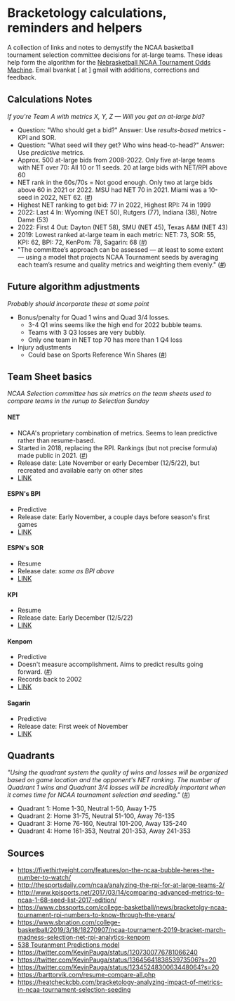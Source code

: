 # Bracketology calculations, reminders and helpers

A collection of links and notes to demystify the NCAA basketball tournament selection committee decisions for at-large teams. These ideas help form the algorithm for the [Nebrasketball NCAA Tournament Odds Machine](https://nebrasketball.info). Email bvankat [ at ] gmail with additions, corrections and feedback.

## Calculations Notes

*If you're Team A with metrics X, Y, Z — Will you get an at-large bid?*

- Question: "Who should get a bid?" Answer: Use *results-based* metrics - KPI and SOR. 
- Question: "What seed will they get? Who wins head-to-head?" Answer: Use *predictive* metrics.
- Approx. 500 at-large bids from 2008-2022. Only five at-large teams with NET over 70: All 10 or 11 seeds. 20 at large bids with NET/RPI above 60 
- NET rank in the 60s/70s = Not good enough. Only two at large bids above 60 in 2021 or 2022. MSU had NET 70 in 2021. Miami was a 10-seed in 2022, NET 62. ([#](https://twitter.com/JohnGasaway/status/1620824438974418952))
- Highest NET ranking to get bid: 77 in 2022, Highest RPI: 74 in 1999
- 2022: Last 4 In: Wyoming (NET 50), Rutgers (77), Indiana (38), Notre Dame (53)
- 2022: First 4 Out: Dayton (NET 58), SMU (NET 45), Texas A&M (NET 43) 
- 2019: Lowest ranked at-large team in each metric: NET: 73, SOR: 55, KPI: 62, BPI: 72, KenPom: 78, Sagarin: 68 ([#](https://twitter.com/KevinPauga/status/1364564183853973506?s=20))
- "The committee’s approach can be assessed — at least to some extent — using a model that projects NCAA Tournament seeds by averaging each team’s resume and quality metrics and weighting them evenly." ([#](https://heatcheckcbb.com/bracketology-analyzing-impact-of-metrics-in-ncaa-tournament-selection-seeding/))

## Future algorithm adjustments

*Probably should incorporate these at some point*

- Bonus/penalty for Quad 1 wins and Quad 3/4 losses. 
    - 3-4 Q1 wins seems like the high end for 2022 bubble teams. 
    - Teams with 3 Q3 losses are very bubbly. 
    - Only one team in NET top 70 has more than 1 Q4 loss
- Injury adjustments
    - Could base on Sports Reference Win Shares ([#](https://www.sports-reference.com/cbb/about/ws.html))


## Team Sheet basics

*NCAA Selection committee has six metrics on the team sheets used to compare teams in the runup to Selection Sunday*

#### NET
- NCAA's proprietary combination of metrics. Seems to lean predictive rather than resume-based.
- Started in 2018, replacing the RPI. Rankings (but not precise formula) made public in 2021. ([#](https://www.ncaa.com/news/basketball-men/article/2022-12-05/college-basketballs-net-rankings-explained))
- Release date: Late November or early December (12/5/22), but recreated and available early on other sites
- [LINK](https://www.ncaa.com/rankings/basketball-men/d1/ncaa-mens-basketball-net-rankings)

#### ESPN's BPI
- Predictive
- Release date: Early November, a couple days before season's first games
- [LINK](https://www.espn.com/mens-college-basketball/bpi)

#### ESPN's SOR
- Resume
- Release date: *same as BPI above*
- [LINK](https://www.espn.com/mens-college-basketball/bpi)

#### KPI
- Resume
- Release date: Early December (12/5/22)
- [LINK](https://faktorsports.com/)

#### Kenpom
- Predictive
- Doesn't measure accomplishment. Aims to predict results going forward. ([#](https://twitter.com/kenpomeroy/status/1229504597716160512))
- Records back to 2002
- [LINK](https://kenpom.com/)

#### Sagarin
- Predictive
- Release date: First week of November
- [LINK](http://sagarin.com/sports/cbsend.htm)


## Quadrants

*"Using the quadrant system the quality of wins and losses will be organized based on game location and the opponent's NET ranking. The number of Quadrant 1 wins and Quadrant 3/4 losses will be incredibly important when it comes time for NCAA tournament selection and seeding."* ([#](https://www.ncaa.com/news/basketball-men/article/2022-12-05/college-basketballs-net-rankings-explained))

- Quadrant 1: Home 1-30, Neutral 1-50, Away 1-75
- Quadrant 2: Home 31-75, Neutral 51-100, Away 76-135
- Quadrant 3: Home 76-160, Neutral 101-200, Away 135-240
- Quadrant 4: Home 161-353, Neutral 201-353, Away 241-353



## Sources

- https://fivethirtyeight.com/features/on-the-ncaa-bubble-heres-the-number-to-watch/
- http://thesportsdaily.com/ncaa/analyzing-the-rpi-for-at-large-teams-2/
- http://www.kpisports.net/2017/03/14/comparing-advanced-metrics-to-ncaa-1-68-seed-list-2017-edition/
- https://www.cbssports.com/college-basketball/news/bracketolgy-ncaa-tournament-rpi-numbers-to-know-through-the-years/
- https://www.sbnation.com/college-basketball/2019/3/18/18270907/ncaa-tournament-2019-bracket-march-madness-selection-net-rpi-analytics-kenpom
- [538 Touranment Predictions model](https://fivethirtyeight.com/methodology/how-our-march-madness-predictions-work-2)
- https://twitter.com/KevinPauga/status/1207300776781066240
- https://twitter.com/KevinPauga/status/1364564183853973506?s=20
- https://twitter.com/KevinPauga/status/1234524830063448064?s=20
- https://barttorvik.com/resume-compare-all.php
- https://heatcheckcbb.com/bracketology-analyzing-impact-of-metrics-in-ncaa-tournament-selection-seeding

